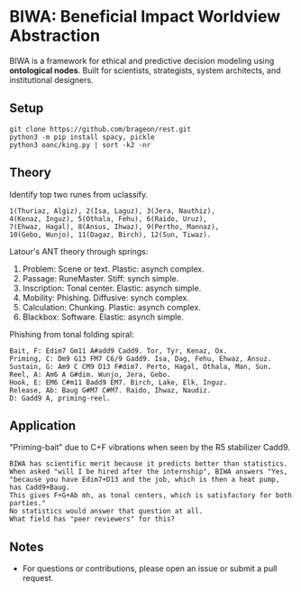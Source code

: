 # BIWA: Beneficial Impact Worldview Abstraction

BIWA is a framework for ethical and predictive decision modeling using **ontological nodes**. Built for scientists, strategists, system architects, and institutional designers.

<h2>Setup</h2>

```
git clone https://github.com/brageon/rest.git
python3 -m pip install spacy, pickle
python3 oanc/king.py | sort -k2 -nr
```

<h2>Theory</h2>

Identify top two runes from uclassify.
```
1(Thuriaz, Algiz), 2(Isa, Laguz), 3(Jera, Nauthiz),
4(Kenaz, Inguz), 5(Othala, Fehu), 6(Raido, Uruz),
7(Ehwaz, Hagal), 8(Ansus, Ihwaz), 9(Pertho, Mannaz),
10(Gebo, Wunjo), 11(Dagaz, Birch), 12(Sun, Tiwaz).
```
Latour's ANT theory through springs:
   1. Problem: Scene or text. Plastic: asynch complex.
   2. Passage: RuneMaster. Stiff: synch simple.
   3. Inscription: Tonal center. Elastic: asynch simple.
   4. Mobility: Phishing. Diffusive: synch complex.
   5. Calculation: Chunking. Plastic: asynch complex.
   6. Blackbox: Software. Elastic: asynch simple.

Phishing from tonal folding spiral:
```
Bait, F: Edim7 Gm11 A#add9 Cadd9. Tor, Tyr, Kenaz, Ox.
Priming, C: Dm9 G13 FM7 C6/9 Gadd9. Isa, Dag, Fehu, Ehwaz, Ansuz.
Sustain, G: Am9 C CM9 D13 F#dim7. Perto, Hagal, Othala, Man, Sun.
Reel, A: Am6 A G#dim. Wunjo, Jera, Gebo.
Hook, E: EM6 C#m11 Badd9 EM7. Birch, Lake, Elk, Inguz.
Release, Ab: Baug G#M7 C#M7. Raido, Ihwaz, Naudiz.
D: Gadd9 A, priming-reel. 
```

<h2>Application</h2>

"Priming-bait" due to C+F vibrations when seen by the R5 stabilizer Cadd9. 
```
BIWA has scientific merit because it predicts better than statistics.
When asked "will I be hired after the internship", BIWA answers "Yes,
"because you have Edim7+D13 and the job, which is then a heat pump, has Cadd9+Baug.
This gives F+G+Ab mh, as tonal centers, which is satisfactory for both parties."
No statistics would answer that question at all.
What field has "peer reviewers" for this?
```

<h2>Notes</h2>

* For questions or contributions, please open an issue or submit a pull request.
